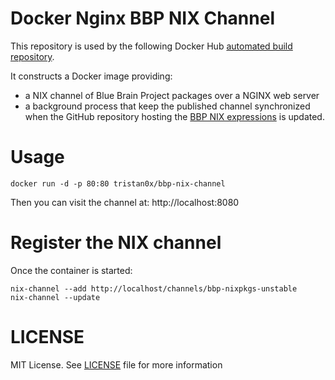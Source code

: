 # Docker Nginx BBP NIX Channel

This repository is used by the following Docker Hub 
[automated build repository](https://hub.docker.com/r/tristan0x/bbp-nix-channel).

It constructs a Docker image providing:

* a NIX channel of Blue Brain Project packages over a NGINX web server
* a background process that keep the published channel synchronized when the GitHub repository
  hosting the [BBP NIX expressions](https://github.com/BlueBrain/bbp-nixpkgs) is updated.

# Usage

```
docker run -d -p 80:80 tristan0x/bbp-nix-channel
```

Then you can visit the channel at: http://localhost:8080

# Register the NIX channel

Once the container is started:

```
nix-channel --add http://localhost/channels/bbp-nixpkgs-unstable
nix-channel --update
```

# LICENSE

MIT License. See [LICENSE](./LICENSE) file for more information
